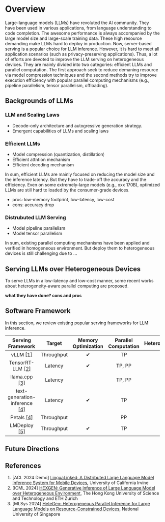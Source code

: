 # Overview
Large-language models (LLMs) have revoluted the AI community. They have been used in various applications, from language understanding to code completion. The awesome performance is always accompanied by the large model size and large-scale training data. These high resource demanding make LLMs hard to deploy in production. Now, server-based serving is a popular choice for LLM inference. However, it is hard to meet all application scenarios (such as privacy-preserving applications). Thus, a lot of efforts are devoted to improve the LLM serving on heterogeneous devices. They are mainly divided into two categories: efficient LLMs and parallel computation. The first approach seek to reduce demaning resource via model compression techniques and the second methods try to improve execution efficiency with popular parallel computing mechanisms (e.g., pipeline parallelism, tensor parallelism, offloading).

## Backgrounds of LLMs

### LLM and Scaling Laws
- Decode-only architecture and autogressive generation strategy.
- Emergent capabilities of LLMs and scaling laws

### Efficient LLMs
- Model compression (quantization, distillation)
- Efficient attntion mechanism 
- Efficient decoding mechanism

In sum, efficient LLMs are mainly focused on reducing the model size and the inference latency. But they have to trade-off the accuracy and the efficiency. Even on some extremely-large models (e.g., xxx 170B), optimized LLMs are still hard to loaded by the consumer-grade devices.

- pros: low-memory footprint, low-latency, low-cost
- cons: accuracy drop

### Distrubuted LLM Serving
- Model pipeline parallelism
- Model tensor parallelism

In sum, existing parallel computing mechanisms have been applied and verified in homogeneous environment. But deploy them to heterogeneous devices is still challenging due to ...

## Serving LLMs over Heterogeneous Devices
To serve LLMs in a low-latency and low-cost manner, some recent works about heterogeneity-aware parallel computing are proposed.

**what they have done? cons and pros**


## Software Framework
In this section, we review existing popular serving frameworks for LLM inference.

|Serving Framework|Target|Memory Optimization|Parallel Computation|Heterogeneous|Programming Language|
|:---:|:---:|:---:|:---:|:---:|:---:|
|vLLM [[1]](#references)|Throughput|✔|TP||Python|
|TensorRT-LLM [[2]](#references)|Latency|✔|TP, PP|✔|C++|
|llama.cpp [[3]](#references)|Latency||TP, PP|✔|C++|
|text-generation-inference [[4]](#references)|Latency|✔|TP|✔|Python|
|Petals [[4]](#references)|Throughput||PP|✔|Python|
|LMDeploy [[5]](#references)|Throughput|✔|TP|✔|Python, C++|


## Future Directions

## References
1. [ACL 2024 Demo] [LinguaLinked: A Distributed Large Language Model Inference System for Mobile Devices](https://arxiv.org/pdf/2312.00388), University of California Irvine
2. [ICML 2024] [HEXGEN: Generative Inference of Large Language Model over Heterogeneous Environment](https://arxiv.org/pdf/2311.11514), The Hong Kong University of Science and Technology and ETH Zurich
3. [MLSys 2024] [HeteGen: Heterogeneous Parallel Inference for Large Language Models on Resource-Constrained Devices](https://arxiv.org/abs/2403.01164), National University of Singapore
<!-- ## Background

### LLM
- What is LLM?
  - transformer architecture
  - encoder-only and decoder-only
  - autogressive generation strategy
- Why LLM serving is hard?
  - extremely-large model size
  - high bandwidth requirement
  - low latency requirement
- How to improve LLM serving?
  - fast generation strategy
  - efficient LLMs
  - parallel computation

### Optimization Techniques
- Efficient LLMs
  - More efficient attention (selective, sliding + dilated, global, hash-based)
  - Mixture-of-experts (MoE, decouple model capacity and computation cost)
  - Model compression (pruning and knowledge distillation) 
- Fast generation strategy
  - Non-autogressive decoding (fast but low accuracy)
  - Speculative decoding (high accuracy but incurs memory overheads)
  - Cascade inference (fast but requires an accurate dispatching mechanism)
- Parallel computation
  - Model pipeline parallelism (split model into multiple stages)
  - Model tensor parallelism (split attention/FFN into multiple tensors)

## Challenges
- Serving LLMs on low memory/bandwidth devicesS
- Serving sparse-activated mixture-of-experts (MoE) with model parallelism 
- Memory management of KV-cache on heterogeneous devices

## Software Frameworks
> Model pipeline parallelism (PP)
> Model tensor parallelism (TP)
> Memory optimization denotes using PagedAttention

|Serving Framework|Target|Memory Optimization|Parallel Computation|Heterogeneous|Programming Language|
|:---:|:---:|:---:|:---:|:---:|:---:|
|vLLM [[1]](#references)|Throughput|✔|TP||Python|
|TensorRT-LLM [[2]](#references)|Latency|✔|TP, PP|✔|C++|
|llama.cpp [[3]](#references)|Latency||TP, PP|✔|C++|
|text-generation-inference [[4]](#references)|Latency|✔|TP|✔|Python|
|LMDeploy [[5]](#references)|Throughput|✔|TP|✔|Python, C++|

## Future Directions
- xxx 
- xxx

## Conclusion -->

<!-- ## References
1. [Github repo] vLLM https://github.com/vllm-project/vllm
2. [Github repo] TensorRT-LLM https://github.com/NVIDIA/TensorRT-LLM
3. [Github repo] llama.cpp https://github.com/ggerganov/llama.cpp
4. [Github repo] text-generation-inference https://github.com/huggingface/text-generation-inference
5. [Github repo] LMDeploy https://github.com/InternLM/lmdeploy -->